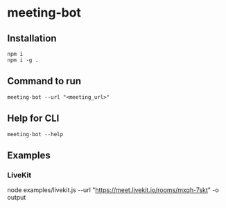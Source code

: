 # meeting-bot

## Installation

```
npm i
npm i -g .
```

## Command to run

```
meeting-bot --url "<meeting_url>"
```

## Help for CLI
```
meeting-bot --help
```

## Examples

### LiveKit

node examples/livekit.js --url "https://meet.livekit.io/rooms/mxqh-7skt" -o output
